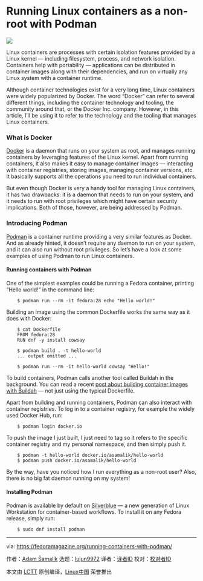 Running Linux containers as a non-root with Podman
======

![](https://fedoramagazine.org/wp-content/uploads/2018/10/podman-816x345.jpg)

Linux containers are processes with certain isolation features provided by a Linux kernel — including filesystem, process, and network isolation. Containers help with portability — applications can be distributed in container images along with their dependencies, and run on virtually any Linux system with a container runtime.

Although container technologies exist for a very long time, Linux containers were widely popularized by Docker. The word “Docker” can refer to several different things, including the container technology and tooling, the community around that, or the Docker Inc. company. However, in this article, I’ll be using it to refer to the technology and the tooling that manages Linux containers.

### What is Docker

[Docker][1] is a daemon that runs on your system as root, and manages running containers by leveraging features of the Linux kernel. Apart from running containers, it also makes it easy to manage container images — interacting with container registries, storing images, managing container versions, etc. It basically supports all the operations you need to run individual containers.

But even though Docker is very a handy tool for managing Linux containers, it has two drawbacks: it is a daemon that needs to run on your system, and it needs to run with root privileges which might have certain security implications. Both of those, however, are being addressed by Podman.

### Introducing Podman

[Podman][2] is a container runtime providing a very similar features as Docker. And as already hinted, it doesn’t require any daemon to run on your system, and it can also run without root privileges. So let’s have a look at some examples of using Podman to run Linux containers.

#### Running containers with Podman

One of the simplest examples could be running a Fedora container, printing “Hello world!” in the command line:

```
    $ podman run --rm -it fedora:28 echo "Hello world!"
```

Building an image using the common Dockerfile works the same way as it does with Docker:

```
    $ cat Dockerfile
    FROM fedora:28
    RUN dnf -y install cowsay

    $ podman build . -t hello-world
    ... output omitted ...

    $ podman run --rm -it hello-world cowsay "Hello!"
```

To build containers, Podman calls another tool called Buildah in the background. You can read a recent [post about building container images with Buildah][3] — not just using the typical Dockerfile.

Apart from building and running containers, Podman can also interact with container registries. To log in to a container registry, for example the widely used Docker Hub, run:

```
    $ podman login docker.io
```

To push the image I just built, I just need to tag so it refers to the specific container registry and my personal namespace, and then simply push it.

```
    $ podman -t hello-world docker.io/asamalik/hello-world
    $ podman push docker.io/asamalik/hello-world
```

By the way, have you noticed how I run everything as a non-root user? Also, there is no big fat daemon running on my system!

#### Installing Podman

Podman is available by default on [Silverblue][4] — a new generation of Linux Workstation for container-based workflows. To install it on any Fedora release, simply run:

```
    $ sudo dnf install podman
```

--------------------------------------------------------------------------------

via: https://fedoramagazine.org/running-containers-with-podman/

作者：[Adam Šamalík][a]
选题：[lujun9972][b]
译者：[译者ID](https://github.com/译者ID)
校对：[校对者ID](https://github.com/校对者ID)

本文由 [LCTT](https://github.com/LCTT/TranslateProject) 原创编译，[Linux中国](https://linux.cn/) 荣誉推出

[a]: https://fedoramagazine.org/author/asamalik/
[b]: https://github.com/lujun9972
[1]: https://docs.docker.com/
[2]: https://podman.io/
[3]: https://fedoramagazine.org/daemon-less-container-management-buildah/
[4]: https://silverblue.fedoraproject.org/
